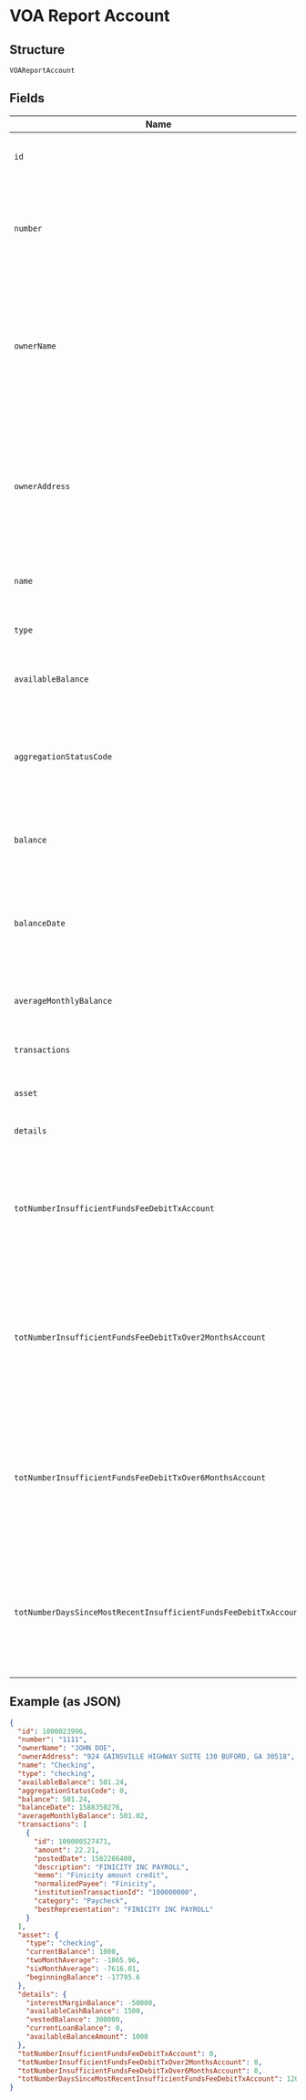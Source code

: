 
# VOA Report Account

## Structure

`VOAReportAccount`

## Fields

| Name | Type | Tags | Description |
|  --- | --- | --- | --- |
| `id` | `bigint` | Required | The generated FInicity ID of the account |
| `number` | `string` | Required | The account number from the institution (all digits except the last four are obfuscated) |
| `ownerName` | `string` | Required | The name(s) of the account owner(s). This field is optional. If no owner information is available, this field will not appear in the report. |
| `ownerAddress` | `string` | Required | The mailing address of the account owner(s). This field is optional. If no owner information is available, this field will not appear in the report. |
| `name` | `string` | Required | The account name from the institution |
| `type` | `string` | Required | One of the values from Account Types |
| `availableBalance` | `number` | Required | The available balance for the account |
| `aggregationStatusCode` | `number` | Required | The status of the most recent aggregation attempt (see Handling Aggregation Status Codes) |
| `balance` | `number` | Required | The cleared balance of the account as-of balanceDate |
| `balanceDate` | `bigint` | Required | A timestamp showing when the balance was captured (see Handling Dates and Times) |
| `averageMonthlyBalance` | `number` | Required | The average monthly balance of this account |
| `transactions` | [`VOAReportTransaction[]`](../../doc/models/voa-report-transaction.md) | Required | An array of transactions belonging to the account. |
| `asset` | [`AssetSummary`](../../doc/models/asset-summary.md) | Required | An asset record for the account |
| `details` | [`AccountDetail`](../../doc/models/account-detail.md) | Required | A details record for the account |
| `totNumberInsufficientFundsFeeDebitTxAccount` | `bigint` | Required | The count for the total number of insufficient funds transactions, based on the `fromDate` of the report. |
| `totNumberInsufficientFundsFeeDebitTxOver2MonthsAccount` | `bigint` | Required | The count for the total number of insufficient funds transactions for the last two months, based on the `fromDate` of the report. |
| `totNumberInsufficientFundsFeeDebitTxOver6MonthsAccount` | `bigint` | Required | The count for the total number of insufficient funds transactions for the last six months, based on the `fromDate` of the report. |
| `totNumberDaysSinceMostRecentInsufficientFundsFeeDebitTxAccount` | `bigint` | Required | The number of days since the most recent insufficient funds transaction, based on the `fromDate` of the report. |

## Example (as JSON)

```json
{
  "id": 1000023996,
  "number": "1111",
  "ownerName": "JOHN DOE",
  "ownerAddress": "924 GAINSVILLE HIGHWAY SUITE 130 BUFORD, GA 30518",
  "name": "Checking",
  "type": "checking",
  "availableBalance": 501.24,
  "aggregationStatusCode": 0,
  "balance": 501.24,
  "balanceDate": 1588350276,
  "averageMonthlyBalance": 501.02,
  "transactions": [
    {
      "id": 100000527471,
      "amount": 22.21,
      "postedDate": 1582286400,
      "description": "FINICITY INC PAYROLL",
      "memo": "Finicity amount credit",
      "normalizedPayee": "Finicity",
      "institutionTransactionId": "100000000",
      "category": "Paycheck",
      "bestRepresentation": "FINICITY INC PAYROLL"
    }
  ],
  "asset": {
    "type": "checking",
    "currentBalance": 1000,
    "twoMonthAverage": -1865.96,
    "sixMonthAverage": -7616.01,
    "beginningBalance": -17795.6
  },
  "details": {
    "interestMarginBalance": -50000,
    "availableCashBalance": 1500,
    "vestedBalance": 300000,
    "currentLoanBalance": 0,
    "availableBalanceAmount": 1000
  },
  "totNumberInsufficientFundsFeeDebitTxAccount": 0,
  "totNumberInsufficientFundsFeeDebitTxOver2MonthsAccount": 0,
  "totNumberInsufficientFundsFeeDebitTxOver6MonthsAccount": 0,
  "totNumberDaysSinceMostRecentInsufficientFundsFeeDebitTxAccount": 120
}
```

